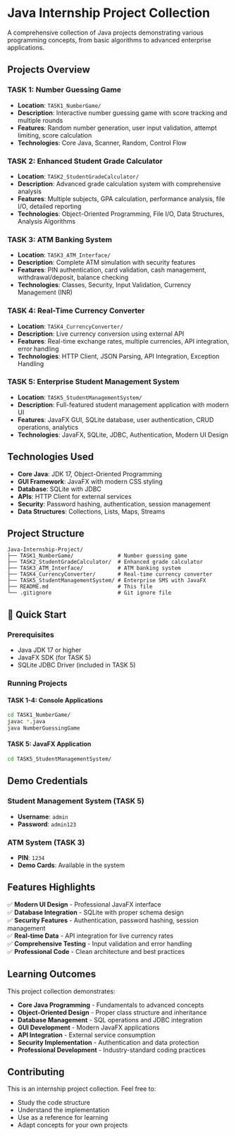 #  Java Internship Project Collection

A comprehensive collection of Java projects demonstrating various programming concepts, from basic algorithms to advanced enterprise applications.

##  **Projects Overview**

### **TASK 1: Number Guessing Game**
- **Location**: `TASK1_NumberGame/`
- **Description**: Interactive number guessing game with score tracking and multiple rounds
- **Features**: Random number generation, user input validation, attempt limiting, score calculation
- **Technologies**: Core Java, Scanner, Random, Control Flow

### **TASK 2: Enhanced Student Grade Calculator**
- **Location**: `TASK2_StudentGradeCalculator/`
- **Description**: Advanced grade calculation system with comprehensive analysis
- **Features**: Multiple subjects, GPA calculation, performance analysis, file I/O, detailed reporting
- **Technologies**: Object-Oriented Programming, File I/O, Data Structures, Analysis Algorithms

### **TASK 3: ATM Banking System**
- **Location**: `TASK3_ATM_Interface/`
- **Description**: Complete ATM simulation with security features
- **Features**: PIN authentication, card validation, cash management, withdrawal/deposit, balance checking
- **Technologies**: Classes, Security, Input Validation, Currency Management (INR)

### **TASK 4: Real-Time Currency Converter**
- **Location**: `TASK4_CurrencyConverter/`
- **Description**: Live currency conversion using external API
- **Features**: Real-time exchange rates, multiple currencies, API integration, error handling
- **Technologies**: HTTP Client, JSON Parsing, API Integration, Exception Handling

### **TASK 5: Enterprise Student Management System**
- **Location**: `TASK5_StudentManagementSystem/`
- **Description**: Full-featured student management application with modern UI
- **Features**: JavaFX GUI, SQLite database, user authentication, CRUD operations, analytics
- **Technologies**: JavaFX, SQLite, JDBC, Authentication, Modern UI Design

##  **Technologies Used**

- **Core Java**: JDK 17, Object-Oriented Programming
- **GUI Framework**: JavaFX with modern CSS styling
- **Database**: SQLite with JDBC
- **APIs**: HTTP Client for external services
- **Security**: Password hashing, authentication, session management
- **Data Structures**: Collections, Lists, Maps, Streams

##  **Project Structure**

```
Java-Internship-Project/
├── TASK1_NumberGame/              # Number guessing game
├── TASK2_StudentGradeCalculator/  # Enhanced grade calculator
├── TASK3_ATM_Interface/           # ATM banking system
├── TASK4_CurrencyConverter/       # Real-time currency converter
├── TASK5_StudentManagementSystem/ # Enterprise SMS with JavaFX
├── README.md                      # This file
└── .gitignore                     # Git ignore file
```

## 🚀 **Quick Start**

### **Prerequisites**
- Java JDK 17 or higher
- JavaFX SDK (for TASK 5)
- SQLite JDBC Driver (included in TASK 5)

### **Running Projects**

#### **TASK 1-4: Console Applications**
```bash
cd TASK1_NumberGame/
javac *.java
java NumberGuessingGame
```

#### **TASK 5: JavaFX Application**
```bash
cd TASK5_StudentManagementSystem/

```

##  **Demo Credentials**

### **Student Management System (TASK 5)**
- **Username**: `admin`
- **Password**: `admin123`

### **ATM System (TASK 3)**
- **PIN**: `1234`
- **Demo Cards**: Available in the system

##  **Features Highlights**

✅ **Modern UI Design** - Professional JavaFX interface  
✅ **Database Integration** - SQLite with proper schema design  
✅ **Security Features** - Authentication, password hashing, session management  
✅ **Real-time Data** - API integration for live currency rates  
✅ **Comprehensive Testing** - Input validation and error handling  
✅ **Professional Code** - Clean architecture and best practices  

##  **Learning Outcomes**

This project collection demonstrates:
- **Core Java Programming** - Fundamentals to advanced concepts
- **Object-Oriented Design** - Proper class structure and inheritance
- **Database Management** - SQL operations and JDBC integration
- **GUI Development** - Modern JavaFX applications
- **API Integration** - External service consumption
- **Security Implementation** - Authentication and data protection
- **Professional Development** - Industry-standard coding practices

##  **Contributing**

This is an internship project collection. Feel free to:
- Study the code structure
- Understand the implementation
- Use as a reference for learning
- Adapt concepts for your own projects
